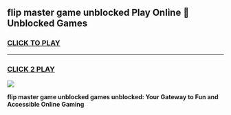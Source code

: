 
## flip master game unblocked Play Online 👋 Unblocked Games
<h3>
<a href="https://premium.freeplayer.one?title=flip_master_game_unblocked&ref=19F">CLICK TO PLAY</a></h3>
<hr>

<h3>
<a href="https://premium.freeplayer.one?title=flip_master_game_unblocked&ref=19F">CLICK 2 PLAY</a>
  
</h3>

<a href="https://premium.freeplayer.one?title=flip_master_game_unblocked&ref=19F"><img src="https://clearcache.store/games.png"></a>


**flip master game unblocked games unblocked: Your Gateway to Fun and Accessible Online Gaming**
